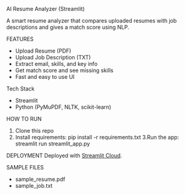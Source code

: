  AI Resume Analyzer (Streamlit)

A smart resume analyzer that compares uploaded resumes with job descriptions and gives a match score using NLP.

FEATURES
- Upload Resume (PDF)
- Upload Job Description (TXT)
- Extract email, skills, and key info
- Get match score and see missing skills
- Fast and easy to use UI

 Tech Stack

- Streamlit
- Python (PyMuPDF, NLTK, scikit-learn)

HOW TO RUN
1. Clone this repo
2. Install requirements:
pip install -r requirements.txt
3.Run the app:
streamlit run streamlit_app.py

DEPLOYMENT
Deployed with [Streamlit Cloud](https://streamlit.io/cloud).

 SAMPLE FILES
- sample_resume.pdf
- sample_job.txt
